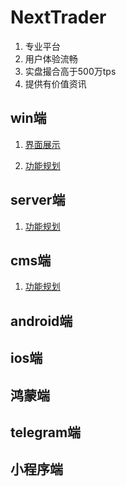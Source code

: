 # NextTrader
1. 专业平台
2. 用户体验流畅
3. 实盘撮合高于500万tps
4. 提供有价值资讯

## win端
1. [界面展示](https://github.com/calmstreet/NextTrader/issues/1#issuecomment-2236873200)

2. [功能规划](https://github.com/calmstreet/NextTrader/issues/3)

## server端
1. [功能规划](https://github.com/calmstreet/NextTrader/issues/2)

## cms端
1. [功能规划](https://github.com/calmstreet/NextTrader/issues/4)

## android端

## ios端

## 鸿蒙端

## telegram端

## 小程序端
